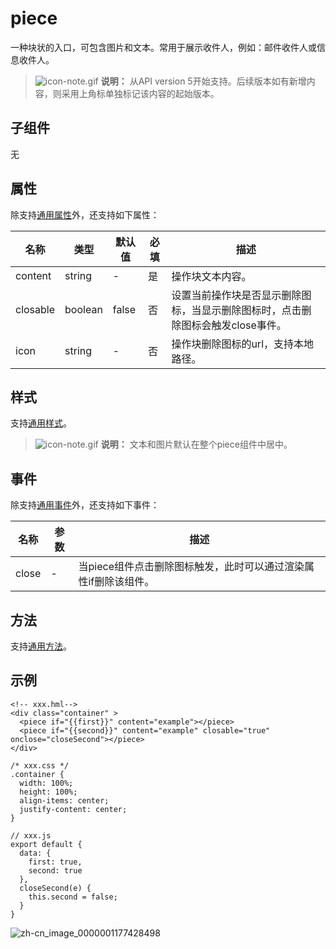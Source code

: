 # piece

一种块状的入口，可包含图片和文本。常用于展示收件人，例如：邮件收件人或信息收件人。

> ![icon-note.gif](public_sys-resources/icon-note.gif) **说明：**
> 从API version 5开始支持。后续版本如有新增内容，则采用上角标单独标记该内容的起始版本。


## 子组件

无


## 属性

除支持[通用属性](../arkui-js/js-components-common-attributes.md)外，还支持如下属性：

| 名称 | 类型 | 默认值 | 必填 | 描述 |
| -------- | -------- | -------- | -------- | -------- |
| content | string | - | 是 | 操作块文本内容。 |
| closable | boolean | false | 否 | 设置当前操作块是否显示删除图标，当显示删除图标时，点击删除图标会触发close事件。 |
| icon | string | - | 否 | 操作块删除图标的url，支持本地路径。 |


## 样式

支持[通用样式](../arkui-js/js-components-common-styles.md)。

> ![icon-note.gif](public_sys-resources/icon-note.gif) **说明：**
> 文本和图片默认在整个piece组件中居中。


## 事件

除支持[通用事件](../arkui-js/js-components-common-events.md)外，还支持如下事件：

| 名称 | 参数 | 描述 |
| -------- | -------- | -------- |
| close | - | 当piece组件点击删除图标触发，此时可以通过渲染属性if删除该组件。 |

## 方法

支持[通用方法](../arkui-js/js-components-common-methods.md)。


## 示例

```
<!-- xxx.hml-->
<div class="container" >
  <piece if="{{first}}" content="example"></piece>
  <piece if="{{second}}" content="example" closable="true" onclose="closeSecond"></piece>
</div>
```

```
/* xxx.css */
.container {
  width: 100%;
  height: 100%;
  align-items: center;
  justify-content: center;
}
```

```
// xxx.js
export default {
  data: {
    first: true,
    second: true
  },
  closeSecond(e) {
    this.second = false;
  }
}
```

![zh-cn_image_0000001177428498](figures/zh-cn_image_0000001177428498.gif)
